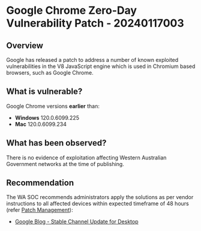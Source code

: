 # Google Chrome Zero-Day Vulnerability Patch - 20240117003

## Overview

Google has released a patch to address a number of known exploited vulnerabilities in the V8 JavaScript engine which is used in Chromium based browsers, such as Google Chrome.

## What is vulnerable?

Google Chrome versions **earlier** than:

- **Windows** 120.0.6099.225
- **Mac** 120.0.6099.234

## What has been observed?

There is no evidence of exploitation affecting Western Australian Government networks at the time of publishing.

## Recommendation

The WA SOC recommends administrators apply the solutions as per vendor instructions to all affected devices within expected timeframe of 48 hours (refer [Patch Management](../guidelines/patch-management.md)):

- [Google Blog - Stable Channel Update for Desktop](https://chromereleases.googleblog.com/2024/01/stable-channel-update-for-desktop_16.html)

